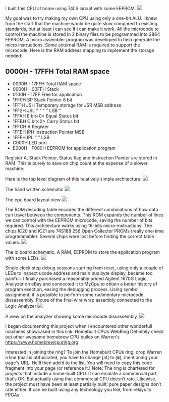 I built this CPU at home using 74LS circuit with some EEPROM.
![](cpuPicture1.jpg)

 My goal was to try making my own CPU using only a one-bit ALU. I knew from the start that the machine would be quite slow compared to existing standards, but at least i can see if i can make it work.  All the microcode to control the machine is stored in 2 binary files to be programmed into 2864 EEPROM. A micro assembler program was developed to help generate the micro instructions. Some external RAM is required to support the microcode. Here is the RAM address mapping to implement the storage needed:

0000H - 17FFH Total RAM space
-----------------------------
* 0000H - 17FFH Total RAM space
* 0000H - 00FFH Stack
* 0100H - 17EF  Free for application
* 1FF0H SP      Stack Pointer 8 bit
* 1FF1H JSH     Temporary storage for JSR MSB address
* 1FF2H JSL          "       "     "   "  LSB    "
* 1FFAH E       bit<0> Equal Status bit
* 1FFBH C       bit<0> Carry Status bit
* 1FFCH A       Register
* 1FFEH IPH	    Instruction Pointer MSB
* 1FFFH IPL          "         "    LSB
* C000H         LED port
* E000H - F000H EEPROM for application program

Register A, Stack Pointer, Status flag and Instruction Pointer are stored in RAM. This is purely to save on chip count at the expense of a slower machine.

Here is the top level diagram of this relatively simple architecture.
![](topDiagram.jpg)

The hand written schematic
![](cpuSchematic.jpg)

The cpu board layout view
![](cpuBoardLayout.jpg)

The ROM decoding table encodes the different combinations of how data can travel between the components. This ROM expands the number of lines we can control with the EEPROM microcode, saving the number of bits required. This architecture works using 16-bits micro-instructions. The chips IC20 and IC21 are 74S188 256 Open Collector PROMs (really one-time programmable). Several chips were lost before finding the correct table values.
![](decoderRomTable.jpg)

The io board schematic. A RAM, EEPROM to store the application program with some LEDs.
![](ioSchematic.jpg)

Single clock step debug sessions starting from reset, using only a couple of LEDs to inspect ucode address and main bus byte display, became too painfull. I finally purchased a reasonably priced Agilent 1670G Logic Analyzer on eBay and connected it to MyCpu to obtain a better history of program exection, easing the debugging process. Using symbol assignment, it is possible to perform some rudimentary microcode dissassembly.
Picure of the final wire wrap assembly connected to the Logic Analyzer
![](cpuPicture2.jpg)

A view on the analyzer showing some microcode dissassembly.
![](ucodeLogicAnalyzerDebug.jpg)

I began documenting this project when i encountered other wonderfull machines showcased in this link: Homebuilt CPUs WebRing
Definitely check out other awesome homebrew CPU builds on Warren's https://www.homebrewcpuring.org

Interested in joining the ring?
To join the Homebuilt CPUs ring, drop Warren a line (mail is obfuscated, you have to change [at] to @), mentioning your page's URL. He'll then add it to the list. You will need to copy this code fragment into your page (or reference it.)
Note: The ring is chartered for projects that include a home-built CPU. It can emulate a commercial part, that′s OK. But actually using that commercial CPU doesn′t rate. Likewise, the project must have been at least partially built: pure paper designs don′t rate either. It can be built using any technology you like, from relays to FPGAs.
